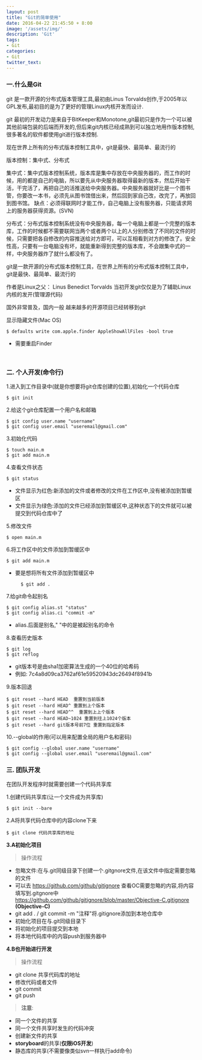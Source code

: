 ```yaml
---
layout: post
title: "Git的简单使用"
date: 2016-04-22 21:45:50 + 8:00
image: '/assets/img/'
description: 'Git'
tags:
- Git
categories:
- Git
twitter_text:
---
```


### 一.什么是Git

git 是一款开源的分布式版本管理工具,最初由Linus Torvalds创作,于2005年以GPL发布,最初目的是为了更好的管理Linux内核开发而设计.

git 最初的开发动力是来自于BitKeeper和Monotone,git最初只是作为一个可以被其他前端包装的后端而开发的,但后来git内核已经成熟到可以独立地用作版本控制,很多著名的软件都使用git进行版本控制.

现在世界上所有的分布式版本控制工具中，git是最快、最简单、最流行的

版本控制：集中式、分布式

集中式：集中式版本控制系统，版本库是集中存放在中央服务器的，而工作的时候，用的都是自己的电脑，所以要先从中央服务器取得最新的版本，然后开始干活，干完活了，再把自己的活推送给中央服务器。中央服务器就好比是一个图书管，你要改一本书，必须先从图书馆借出来，然后回到家自己改，改完了，再放回到图书馆。
缺点：必须得联网时才能工作，自己电脑上没有服务器，只能请求网上的服务器获得资源。(SVN)

分布式：分布式版本控制系统没有中央服务器，每一个电脑上都是一个完整的版本库，工作的时候都不需要联网当两个或者两个以上的人分别修改了不同的文件的时候，只需要把各自修改的内容推送给对方即可，可以互相看到对方的修改了。安全性高，只要有一台电脑没有坏，就能重新得到完整的版本库，不会跟集中式的一样，中央服务器炸了就什么都没有了。

git是一款开源的分布式版本控制工具，在世界上所有的分布式版本控制工具中，git是最快、最简单、最流行的

作者是Linux之父： Linus Benedict Torvalds
当初开发git仅仅是为了辅助Linux内核的发开(管理源代码)

国外非常普及，国内一般
越来越多的开源项目已经转移到git

显示隐藏文件(Mac OS)

    $ defaults write com.apple.finder AppleShowAllFiles -bool true

* 需要重启Finder

</br>

### 二. 个人开发(命令行)

1.进入到工作目录中(就是你想要将git仓库创建的位置),初始化一个代码仓库

    $ git init

2.给这个git仓库配置一个用户名和邮箱

    $ git config user.name "username"
    $ git config user.email "useremail@gmail.com"

3.初始化代码

    $ touch main.m
    $ git add main.m

4.查看文件状态

    $ git status

* 文件显示为红色:新添加的文件或者修改的文件在工作区中,没有被添加到暂缓区
* 文件显示为绿色:添加的文件已经添加到暂缓区中,这种状态下的文件就可以被提交到代码仓库中了

5.修改文件

    $ open main.m

6.将工作区中的文件添加到暂缓区中

    $ git add main.m

* 要是想将所有文件添加到暂缓区中

	    $ git add .

7.给git命令起别名

    $ git config alias.st "status"
    $ git config alias.ci "commit -m"

* alias.后面是别名," "中的是被起别名的命令

8.查看历史版本

    $ git log
    $ git reflog

* git版本号是由sha1加密算法生成的一个40位的哈希码
* 例如: 7c4a8d09ca3762af61e59520943dc26494f8941b

9.版本回退

    $ git reset --hard HEAD  重置到当前版本
    $ git reset --hard HEAD^ 重置到上个版本
    $ git reset --hard HEAD^^  重置到上上个版本
    $ git reset --hard HEAD~1024 重置到往上1024个版本
    $ git reset --hard git版本号前7位 重置到指定版本

10.--global的作用(可以用来配置全局的用户名和密码)

    $ git config --global user.name "username"
    $ git config --global user.email "useremail@gmail.com"


### 三. 团队开发

在团队开发程序时就需要创建一个代码共享库

1.创建代码共享库(让一个文件成为共享库)

    $ git init --bare

2.A将共享代码仓库中的内容clone下来

    $ git clone 代码共享库的地址

**3.A初始化项目**

>操作流程

* 忽略文件:在与.git同级目录下创建一个.gitgnore文件,在该文件中指定需要忽略的文件
* 可以去 https://github.com/github/gitignore  查看OC需要忽略的内容,将内容填写到.gitgnore中
https://github.com/github/gitignore/blob/master/Objective-C.gitignore **(Objective-C)**
* git add .  /  git commit -m "注释"将.gitignore添加到本地仓库中
* 初始化项目在与.git同级目录下
* 将初始化的项目提交到本地
* 将本地代码库中的内容push到服务器中

**4.B也开始进行开发**

>操作流程

* git clone 共享代码库的地址
* 修改代码或者文件
* git commit
* git push

>**注意**:

* 同一个文件的共享
* 同一个文件共享时发生的代码冲突
* 创建新文件的共享
* **storyboard**的共享(**仅限iOS开发**)
* 静态库的共享(不需要像类似svn一样执行add命令)